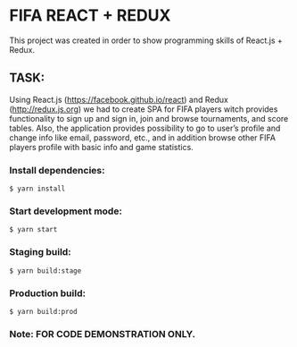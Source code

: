 # FIFA REACT + REDUX

This project was created in order to show programming skills of React.js + Redux.

## TASK:
Using React.js (https://facebook.github.io/react) and Redux (http://redux.js.org) we had to create
 SPA for FIFA players witch provides functionality to sign up and sign in, join and browse 
 tournaments, and score tables. Also, the application provides possibility to go to user’s profile
  and change info like email, password, etc., and in addition browse other FIFA players profile 
  with basic info and game statistics. 
 
### Install dependencies:
`$ yarn install`

### Start development mode:
`$ yarn start`

### Staging build: 
`$ yarn build:stage`

### Production build:
`$ yarn build:prod` 


### Note: FOR CODE DEMONSTRATION ONLY.
